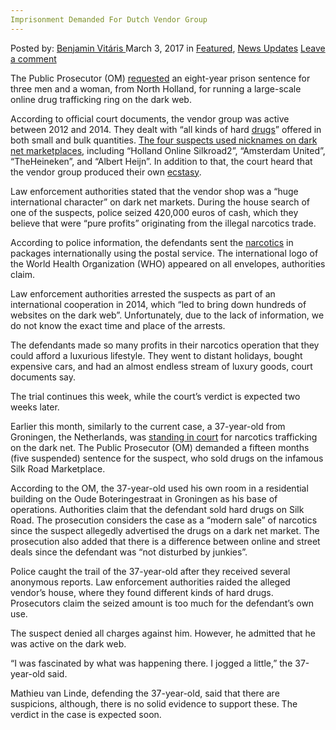 ```yaml
---
Imprisonment Demanded For Dutch Vendor Group
---
```

<article class="post-listing post-18420 post type-post status-publish format-standard has-post-thumbnail hentry category-deepdot-news category-news-updates tag-demanded tag-dutch tag-group tag-imprisonment tag-vendor">
    <div class="post-inner">
    <p class="post-meta">
    <span>Posted by: <a href="https://www.deepdotweb.com/author/benjaminvi/" title="">Benjamin Vitáris </a></span>
    <span>March 3, 2017</span>
    <span>in <a href="https://www.deepdotweb.com/category/deepdot-news/" rel="category tag">Featured</a>, <a href="https://www.deepdotweb.com/category/news-updates/" rel="category tag">News Updates</a></span>
    <span><a href="https://www.deepdotweb.com/2017/03/03/imprisonment-demanded-for-dutch-vendor-group/#respond">Leave a comment</a></span>
    </p>
    <div class="clear"></div>
    <div class="entry">
    <p>The Public Prosecutor (OM) <a href="http://www.emerce.nl/nieuws/gevangenisstraffen-geist-grootschalige-online-drugshandel">requested</a> an eight-year prison sentence for three men and a woman, from North Holland, for running a large-scale online drug trafficking ring on the dark web.</p>
    <p>According to official court documents, the vendor group was active between 2012 and 2014. They dealt with “all kinds of hard <a href="https://www.deepdotweb.com/tag/drugs/">drugs</a>” offered in both small and bulk quantities. <a href="https://www.deepdotweb.com/2015/06/09/5-arrested-dutch-vendors-for-pre-trial-detention/">The four suspects used nicknames on dark net marketplaces</a>, including “Holland Online Silkroad2”, “Amsterdam United”, “TheHeineken”, and “Albert Heijn”. In addition to that, the court heard that the vendor group produced their own <a href="https://www.deepdotweb.com/tag/ecstasy/">ecstasy</a>.</p>
    <p>Law enforcement authorities stated that the vendor shop was a “huge international character” on dark net markets. During the house search of one of the suspects, police seized 420,000 euros of cash, which they believe that were “pure profits” originating from the illegal narcotics trade.</p>
    <p>According to police information, the defendants sent the <a href="https://www.deepdotweb.com/tag/narcotics/">narcotics</a> in packages internationally using the postal service. The international logo of the World Health Organization (WHO) appeared on all envelopes, authorities claim.</p>
    <p>Law enforcement authorities arrested the suspects as part of an international cooperation in 2014, which “led to bring down hundreds of websites on the dark web”. Unfortunately, due to the lack of information, we do not know the exact time and place of the arrests.</p>
    <p>The defendants made so many profits in their narcotics operation that they could afford a luxurious lifestyle. They went to distant holidays, bought expensive cars, and had an almost endless stream of luxury goods, court documents say.</p>
    <p>The trial continues this week, while the court’s verdict is expected two weeks later.</p>
    <p>Earlier this month, similarly to the current case, a 37-year-old from Groningen, the Netherlands, was <a href="https://www.deepdotweb.com/2017/02/08/dutch-silk-road-narcotics-vendor-faces-prison/">standing in court</a> for narcotics trafficking on the dark net. The Public Prosecutor (OM) demanded a fifteen months (five suspended) sentence for the suspect, who sold drugs on the infamous Silk Road Marketplace.</p>
    <p>According to the OM, the 37-year-old used his own room in a residential building on the Oude Boteringestraat in Groningen as his base of operations. Authorities claim that the defendant sold hard drugs on Silk Road. The prosecution considers the case as a “modern sale” of narcotics since the suspect allegedly advertised the drugs on a dark net market. The prosecution also added that there is a difference between online and street deals since the defendant was “not disturbed by junkies”.</p>
    <p>Police caught the trail of the 37-year-old after they received several anonymous reports. Law enforcement authorities raided the alleged vendor’s house, where they found different kinds of hard drugs. Prosecutors claim the seized amount is too much for the defendant’s own use.</p>
    <p>The suspect denied all charges against him. However, he admitted that he was active on the dark web.</p>
    <p>“I was fascinated by what was happening there. I jogged a little,” the 37-year-old said.</p>
    <p>Mathieu van Linde, defending the 37-year-old, said that there are suspicions, although, there is no solid evidence to support these. The verdict in the case is expected soon.</p>
    </div>
    <span style="display:none"><a href="https://www.deepdotweb.com/tag/demanded/" rel="tag">demanded</a> <a href="https://www.deepdotweb.com/tag/dutch/" rel="tag">dutch</a> <a href="https://www.deepdotweb.com/tag/group/" rel="tag">group</a> <a href="https://www.deepdotweb.com/tag/imprisonment/" rel="tag">imprisonment</a> <a href="https://www.deepdotweb.com/tag/vendor/" rel="tag">vendor</a></span> <span style="display:none" class="updated">2017-03-03</span>
    <div style="display:none" class="vcard author" itemprop="author" itemscope itemtype="http://schema.org/Person"><strong class="fn" itemprop="name"><a href="https://www.deepdotweb.com/author/benjaminvi/" title="Posts by Benjamin Vitáris" rel="author">Benjamin Vitáris</a></strong></div>
    </div>
</article>

